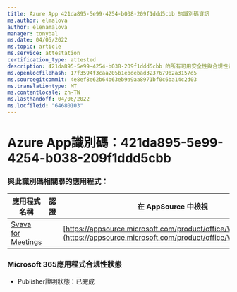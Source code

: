 ```yaml
---
title: Azure App 421da895-5e99-4254-b038-209f1ddd5cbb 的識別碼資訊
ms.author: elmalova
author: elenamalova
manager: tonybal
ms.date: 04/05/2022
ms.topic: article
ms.service: attestation
certification_type: attested
description: 421da895-5e99-4254-b038-209f1ddd5cbb 的所有可用安全性與合規性資訊。
ms.openlocfilehash: 17f3594f3caa205b1ebdebad3237679b2a3157d5
ms.sourcegitcommit: 4e8ef8e62b64b63eb9a9aa8971bf0c6ba14c2d03
ms.translationtype: MT
ms.contentlocale: zh-TW
ms.lasthandoff: 04/06/2022
ms.locfileid: "64680103"
---
```

# <a name="azure-app-id-421da895-5e99-4254-b038-209f1ddd5cbb"></a>Azure App識別碼：421da895-5e99-4254-b038-209f1ddd5cbb


### <a name="apps-associated-with-this-id"></a>與此識別碼相關聯的應用程式：
| **應用程式名稱** | **認證** | **在 AppSource 中檢視** |
|--------------|---------------|-----------------------|
| [Svava for Meetings](../forward/WA200001723.md) |  | [https://appsource.microsoft.com/product/office/WA200001723](https://appsource.microsoft.com/product/office/WA200001723) |

### <a name="microsoft-365-app-compliance-status"></a>Microsoft 365應用程式合規性狀態
- Publisher證明狀態：已完成

